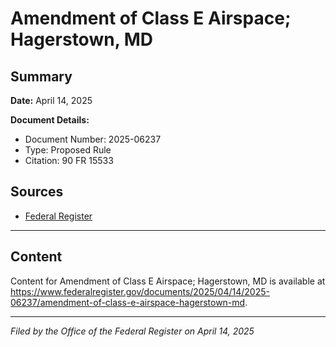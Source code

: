# Amendment of Class E Airspace; Hagerstown, MD

## Summary

**Date:** April 14, 2025

**Document Details:**
- Document Number: 2025-06237
- Type: Proposed Rule
- Citation: 90 FR 15533

## Sources
- [Federal Register](https://www.federalregister.gov/documents/2025/04/14/2025-06237/amendment-of-class-e-airspace-hagerstown-md)

---

## Content

Content for Amendment of Class E Airspace; Hagerstown, MD is available at https://www.federalregister.gov/documents/2025/04/14/2025-06237/amendment-of-class-e-airspace-hagerstown-md.

---

*Filed by the Office of the Federal Register on April 14, 2025*
